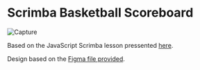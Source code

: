 # Scrimba Basketball Scoreboard

![Capture](https://user-images.githubusercontent.com/79206599/181842350-1ea09f28-ce11-4041-86ec-f33edc09bca4.PNG)

Based on the JavaScript Scrimba lesson pressented [here](https://scrimba.com/learn/learnjavascript/solo-project-basketball-scoreboard-cz9adVfP).

Design based on the [Figma file provided](https://www.figma.com/file/YC48MCx4frBFtYoz6rNJE6/Basketball-Scoreboard?node-id=0%3A1).
